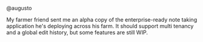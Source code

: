 @augusto

My farmer friend sent me an alpha copy of the enterprise-ready note taking application he's deploying across his farm. It should support multi tenancy and a global edit history, but some features are still WIP.
